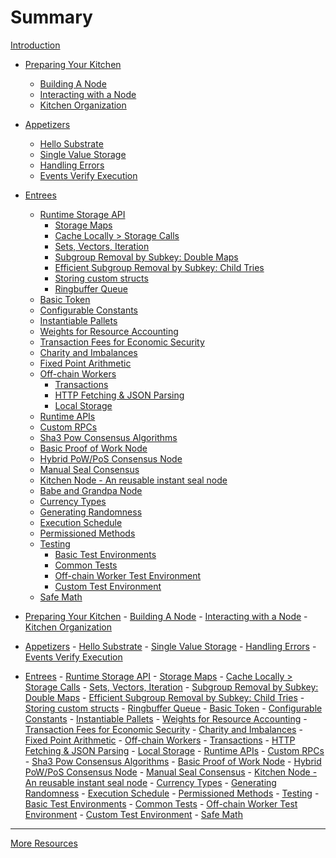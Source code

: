 # Summary

[Introduction](./introduction.md)
- [Preparing Your Kitchen](./1-prepare-kitchen/index.md)
	- [Building A Node](./1-prepare-kitchen/1-build-node.md)
	- [Interacting with a Node](./1-prepare-kitchen/2-interact-node.md)
	- [Kitchen Organization](./1-prepare-kitchen/3-kitchen-organization.md)
- [Appetizers](./2-appetizers/index.md)
	- [Hello Substrate](./2-appetizers/1-hello-substrate.md)
	- [Single Value Storage](./2-appetizers/2-storage-values.md)
	- [Handling Errors](./2-appetizers/3-errors.md)
	- [Events Verify Execution](./2-appetizers/4-events.md)
- [Entrees](./3-entrees/index.md)
	- [Runtime Storage API](./3-entrees/storage-api/index.md)
		- [Storage Maps](./3-entrees/storage-api/storage-maps.md)
		- [Cache Locally > Storage Calls](./3-entrees/storage-api/cache.md)
		- [Sets, Vectors, Iteration](./3-entrees/storage-api/sets-vecs-iteration.md)
		- [Subgroup Removal by Subkey: Double Maps](./3-entrees/storage-api/double.md)
		- [Efficient Subgroup Removal by Subkey: Child Tries](./3-entrees/storage-api/childtries.md)
		- [Storing custom structs](./3-entrees/storage-api/structs.md)
		- [Ringbuffer Queue](./3-entrees/storage-api/ringbuffer.md)
	- [Basic Token](./3-entrees/basic-token.md)
	- [Configurable Constants](./3-entrees/constants.md)
	- [Instantiable Pallets](./3-entrees/instantiable.md)
	- [Weights for Resource Accounting](./3-entrees/weights.md)
	- [Transaction Fees for Economic Security](./3-entrees/fees.md)
	- [Charity and Imbalances](./3-entrees/charity.md)
	- [Fixed Point Arithmetic](./3-entrees/fixed-point.md)
	- [Off-chain Workers](./3-entrees/off-chain-workers/index.md)
		- [Transactions](./3-entrees/off-chain-workers/transactions.md)
		- [HTTP Fetching & JSON Parsing](./3-entrees/off-chain-workers/http-json.md)
		- [Local Storage](./3-entrees/off-chain-workers/storage.md)
	- [Runtime APIs](./3-entrees/runtime-api.md)
	- [Custom RPCs](./3-entrees/custom-rpc.md)
	- [Sha3 Pow Consensus Algorithms](./3-entrees/sha3-pow-consensus.md)
	- [Basic Proof of Work Node](./3-entrees/basic-pow.md)
	- [Hybrid PoW/PoS Consensus Node](./3-entrees/hybrid-consensus.md)
	- [Manual Seal Consensus](./3-entrees/manual-seal.md)
	- [Kitchen Node - An reusable instant seal node](./3-entrees/kitchen-node.md)
	- [Babe and Grandpa Node](./3-entrees/babe-grandpa-node.md)
	- [Currency Types](./3-entrees/currency.md)
	- [Generating Randomness](./3-entrees/randomness.md)
	- [Execution Schedule](./3-entrees/execution-schedule.md)
	- [Permissioned Methods](./3-entrees/permissioned-methods.md)
	- [Testing](./3-entrees/testing/index.md)
		- [Basic Test Environments](./3-entrees/testing/mock.md)
		- [Common Tests](./3-entrees/testing/common.md)
		- [Off-chain Worker Test Environment](./3-entrees/testing/off-chain-workers.md)
		- [Custom Test Environment](./3-entrees/testing/externalities.md)
	- [Safe Math](./3-entrees/safemath.md)

-   [Preparing Your Kitchen](./1-prepare-kitchen/index.md) -
    [Building A Node](./1-prepare-kitchen/1-build-node.md) -
    [Interacting with a Node](./1-prepare-kitchen/2-interact-node.md) -
    [Kitchen Organization](./1-prepare-kitchen/3-kitchen-organization.md)
-   [Appetizers](./2-appetizers/index.md) - [Hello Substrate](./2-appetizers/1-hello-substrate.md) -
    [Single Value Storage](./2-appetizers/2-storage-values.md) -
    [Handling Errors](./2-appetizers/3-errors.md) -
    [Events Verify Execution](./2-appetizers/4-events.md)
-   [Entrees](./3-entrees/index.md) - [Runtime Storage API](./3-entrees/storage-api/index.md) -
    [Storage Maps](./3-entrees/storage-api/storage-maps.md) -
    [Cache Locally > Storage Calls](./3-entrees/storage-api/cache.md) -
    [Sets, Vectors, Iteration](./3-entrees/storage-api/sets-vecs-iteration.md) -
    [Subgroup Removal by Subkey: Double Maps](./3-entrees/storage-api/double.md) -
    [Efficient Subgroup Removal by Subkey: Child Tries](./3-entrees/storage-api/childtries.md) -
    [Storing custom structs](./3-entrees/storage-api/structs.md) -
    [Ringbuffer Queue](./3-entrees/storage-api/ringbuffer.md) -
    [Basic Token](./3-entrees/basic-token.md) - [Configurable Constants](./3-entrees/constants.md) -
    [Instantiable Pallets](./3-entrees/instantiable.md) -
    [Weights for Resource Accounting](./3-entrees/weights.md) -
    [Transaction Fees for Economic Security](./3-entrees/fees.md) -
    [Charity and Imbalances](./3-entrees/charity.md) -
    [Fixed Point Arithmetic](./3-entrees/fixed-point.md) -
    [Off-chain Workers](./3-entrees/off-chain-workers/index.md) -
    [Transactions](./3-entrees/off-chain-workers/transactions.md) -
    [HTTP Fetching & JSON Parsing](./3-entrees/off-chain-workers/http-json.md) -
    [Local Storage](./3-entrees/off-chain-workers/storage.md) -
    [Runtime APIs](./3-entrees/runtime-api.md) - [Custom RPCs](./3-entrees/custom-rpc.md) -
    [Sha3 Pow Consensus Algorithms](./3-entrees/sha3-pow-consensus.md) -
    [Basic Proof of Work Node](./3-entrees/basic-pow.md) -
    [Hybrid PoW/PoS Consensus Node](./3-entrees/hybrid-consensus.md) -
    [Manual Seal Consensus](./3-entrees/manual-seal.md) -
    [Kitchen Node - An reusable instant seal node](./3-entrees/kitchen-node.md) -
    [Currency Types](./3-entrees/currency.md) - [Generating Randomness](./3-entrees/randomness.md) -
    [Execution Schedule](./3-entrees/execution-schedule.md) -
    [Permissioned Methods](./3-entrees/permissioned-methods.md) -
    [Testing](./3-entrees/testing/index.md) -
    [Basic Test Environments](./3-entrees/testing/mock.md) -
    [Common Tests](./3-entrees/testing/common.md) -
    [Off-chain Worker Test Environment](./3-entrees/testing/off-chain-workers.md) -
    [Custom Test Environment](./3-entrees/testing/externalities.md) -
    [Safe Math](./3-entrees/safemath.md)

---

[More Resources](./more-resources.md)
